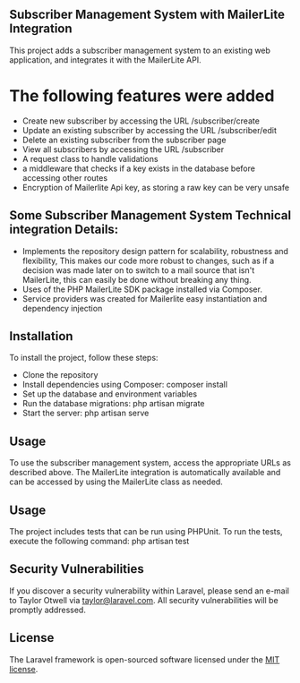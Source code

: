 ## Subscriber Management System with MailerLite Integration

This project adds a subscriber management system to an existing web application, and integrates it with the MailerLite API.


# The following features were added 
- Create new subscriber by accessing the URL /subscriber/create
- Update an existing subscriber by accessing the URL /subscriber/edit
- Delete an existing subscriber from the subscriber page
- View all subscribers by accessing the URL /subscriber
- A request class to handle validations
- a middleware that checks if a key exists in the database before accessing other routes
- Encryption of Mailerlite Api key, as storing a raw key can be very unsafe


## Some Subscriber Management System Technical integration Details:

- Implements the repository design pattern for scalability, robustness and flexibility, This makes our code more robust to changes, such as if a decision was made later on to switch to a mail source that isn't MailerLite, this can easily be done without breaking any thing.
- Uses of the PHP MailerLite SDK package installed via Composer.
- Service providers was created for Mailerlite easy instantiation and dependency injection 

## Installation
To install the project, follow these steps:

- Clone the repository
- Install dependencies using Composer: composer install
- Set up the database and environment variables
- Run the database migrations: php artisan migrate
- Start the server: php artisan serve

## Usage
To use the subscriber management system, access the appropriate URLs as described above. The MailerLite integration is automatically available and can be accessed by using the MailerLite class as needed.

## Usage

The project includes tests that can be run using PHPUnit. To run the tests, execute the following command: php artisan test

## Security Vulnerabilities

If you discover a security vulnerability within Laravel, please send an e-mail to Taylor Otwell via [taylor@laravel.com](mailto:taylor@laravel.com). All security vulnerabilities will be promptly addressed.

## License

The Laravel framework is open-sourced software licensed under the [MIT license](https://opensource.org/licenses/MIT).
